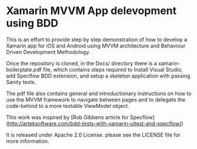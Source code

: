 # Xamarin MVVM App delevopment using BDD

This is an effort to provide step by step demonstration of how to develop a Xamarin app for iOS and Android using MVVM architecture and Behaviour Driven Development Methodology. 

Once the repository is cloned, in the Docs/ directory there is a xamarin-boilerplate.pdf file, which contains steps required to Install Visual Studio, add Specflow BDD extension, and setup a skeleton application with passing Sanity tests.

The pdf file also contains general and introductionary instructions on how to use the MVVM framework to navigate between pages and to delegate the code-behind to a more testable ViewModel object.

This work was inspired by [Rob Gibbens article for Specflow] (http://arteksoftware.com/bdd-tests-with-xamarin-uitest-and-specflow/)

It is released under Apache 2.0 License. please see the LICENSE file for more information.

